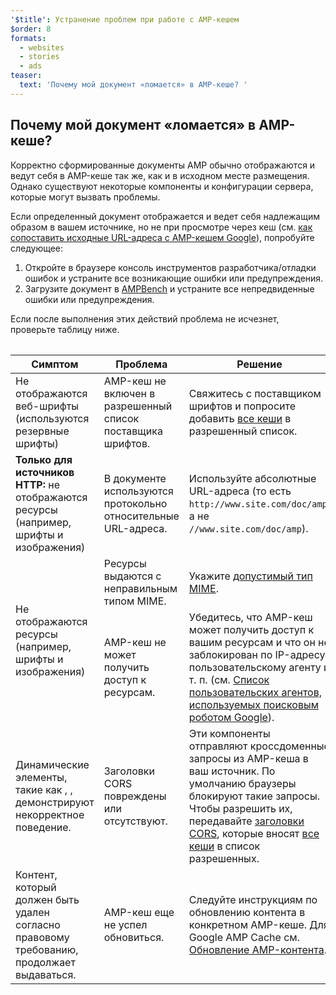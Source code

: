 ```yaml
---
'$title': Устранение проблем при работе с AMP-кешем
$order: 8
formats:
  - websites
  - stories
  - ads
teaser:
  text: 'Почему мой документ «ломается» в AMP-кеше? '
---
```


<!--
This file is imported from https://github.com/ampproject/amphtml/blob/master/spec/amp-cache-debugging.md.
Please do not change this file.
If you have found a bug or an issue please
have a look and request a pull request there.
-->

## Почему мой документ «ломается» в AMP-кеше? <a name="why-is-my-doc-broken-on-an-amp-cache"></a>

Корректно сформированные документы AMP обычно отображаются и ведут себя в AMP-кеше так же, как и в исходном месте размещения. Однако существуют некоторые компоненты и конфигурации сервера, которые могут вызвать проблемы.

Если определенный документ отображается и ведет себя надлежащим образом в вашем источнике, но не при просмотре через кеш (см. [как сопоставить исходные URL-адреса с AMP-кешем Google](https://developers.google.com/amp/cache/overview#amp-cache-url-format)), попробуйте следующее:

1. Откройте в браузере консоль инструментов разработчика/отладки ошибок и устраните все возникающие ошибки или предупреждения.
2. Загрузите документ в [AMPBench](https://ampbench.appspot.com/) и устраните все непредвиденные ошибки или предупреждения.

Если после выполнения этих действий проблема не исчезнет, проверьте таблицу ниже.

<table>
<table>
  <thead>
    <tr>
      <th width="30%">Симптом</th>
      <th width="30%">Проблема</th>
      <th width="40%">Решение</th>
    </tr>
  </thead>
  <tbody>
    <tr>
      <td>Не отображаются веб-шрифты (используются резервные шрифты)</td>
      <td>AMP-кеш не включен в разрешенный список поставщика шрифтов.</td>
      <td>Свяжитесь с поставщиком шрифтов и попросите добавить <a href="https://amp.dev/documentation/guides-and-tutorials/learn/amp-caches-and-cors/amp-cors-requests#cors-security-in-amp">все кеши</a> в разрешенный список.</td>
    </tr>
    <tr>
      <td>
<strong>Только для источников HTTP:</strong> не отображаются ресурсы (например, шрифты и изображения)</td>
      <td>В документе используются протокольно относительные URL-адреса.</td>
      <td>Используйте абсолютные URL-адреса (то есть <code>http://www.site.com/doc/amp</code>, а не <code>//www.site.com/doc/amp</code>).</td>
    </tr>
    <tr>
      <td rowspan="2">Не отображаются ресурсы (например, шрифты и изображения)</td>
      <td>Ресурсы выдаются с неправильным типом MIME.</td>
      <td>Укажите <a href="https://github.com/ampproject/amphtml/blob/master/spec/amp-cache-guidelines.md#guidelines-accepted-mime-types">допустимый тип MIME</a>.</td>
    </tr>
    <tr>
      <td>AMP-кеш не может получить доступ к ресурсам.</td>
      <td>Убедитесь, что AMP-кеш может получить доступ к вашим ресурсам и что он не заблокирован по IP-адресу, пользовательскому агенту и т. п. (см. <a href="https://support.google.com/webmasters/answer/1061943?hl=en">Список пользовательских агентов, используемых поисковым роботом Google</a>).</td>
    </tr>
    <tr>
      <td>Динамические элементы, такие как <code><amp-form></amp-form></code>, <code><amp-list></amp-list></code>, демонстрируют некорректное поведение.</td>
      <td>Заголовки CORS повреждены или отсутствуют.</td>
      <td>Эти компоненты отправляют кроссдоменные запросы из AMP-кеша в ваш источник. По умолчанию браузеры блокируют такие запросы. Чтобы разрешить их, передавайте <a href="https://developer.mozilla.org/en-US/docs/Web/HTTP/Access_control_CORS">заголовки CORS</a>, которые вносят <a href="https://amp.dev/documentation/guides-and-tutorials/amp-cors-requests.html">все кеши</a> в список разрешенных.</td>
    </tr>
    <tr>
      <td>Контент, который должен быть удален согласно правовому требованию, продолжает выдаваться.</td>
      <td>AMP-кеш еще не успел обновиться.</td>
      <td>Следуйте инструкциям по обновлению контента в конкретном AMP-кеше. Для Google AMP Cache см. <a href="https://developers.google.com/amp/cache/update-cache">Обновление AMP-контента</a>.</td>
    </tr>
</tbody>
</table>

</table>
